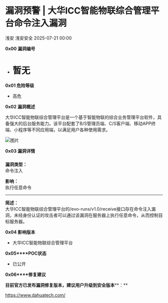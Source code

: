 #  漏洞预警 | 大华ICC智能物联综合管理平台命令注入漏洞  
浅安  浅安安全   2025-07-21 00:00  
  
**0x00 漏洞编号**  
- # 暂无  
  
**0x01 危险等级**  
- 高危  
  
**0x02 漏洞概述**  
  
大华ICC智能物联综合管理平台是一个基于智能物联的综合业务管理平台软件，具备强大的后台服务能力。该平台配套了B/S管理员端、C/S客户端、移动APP终端、小程序等不同应用端，以满足用户各种使用需求。  
  
![图片](https://mmbiz.qpic.cn/sz_mmbiz_png/7stTqD182SXb5GRW8HuWBMbuGelOHiao3f0h0PGhLIw93EUKg03C4TNI6kdmhBJNvoWmrsypzyiaXQPObDibsLegA/640?wx_fmt=png&from=appmsg&tp=webp&wxfrom=5&wx_lazy=1 "")  
  
**0x03 漏洞详情**  
###   
  
**漏洞类型：**  
命令注入  
  
**影响：**  
执行任意命令  
  
****  
  
**简述：**  
大华ICC智能物联综合管理平台的/evo-runs/v1.0/receive接口存在命令注入漏洞，未经身份认证的攻击者可以通过该漏洞在服务器上执行任意命令，从而控制目标服务器。  
  
**0x04 影响版本**  
- 大华ICC智能物联综合管理平台  
  
**0x05****POC状态**  
- 已公开  
  
**0x06****修复建议**  
  
**目前官方已发布漏洞修复版本，建议用户升级到安全版本****：**  
  
https://www.dahuatech.com/  
  
  
  
